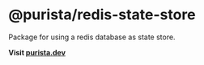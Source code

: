 # @purista/redis-state-store

Package for using a redis database as state store.

**Visit [purista.dev](https://purista.dev)**
